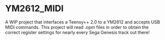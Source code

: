 # YM2612_MIDI

A WIP project that interfaces a Teensy++ 2.0 to a YM2612 and accepts USB MIDI commands. This project will read .opm files in order to obtain the correct register settings for nearly every Sega Genesis track out there!
